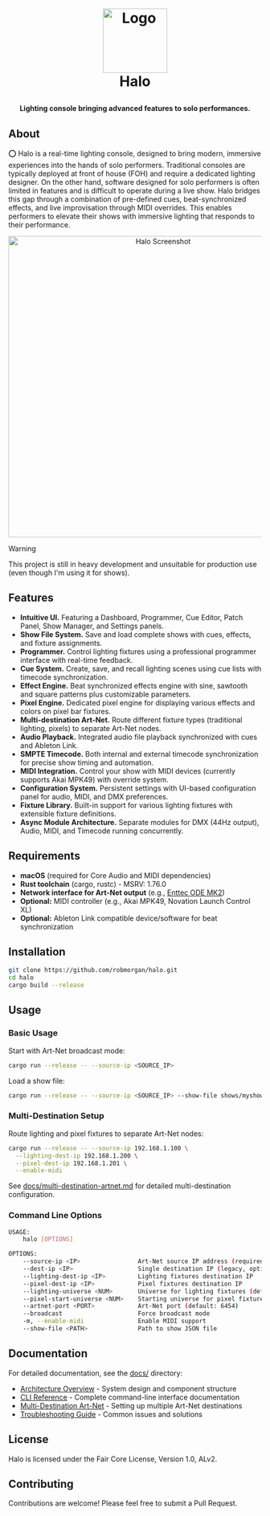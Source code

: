 <!-- LOGO -->
<h1>
<p align="center">
  <img src="https://github.com/user-attachments/assets/66b08c09-defc-464e-a2d3-c734d92da5da" alt="Logo" width="128">
  <br>Halo
</h1>
</p>
<p align="center">
  <strong>Lighting console bringing advanced features to solo performances.</strong>
</p>

## About

⭕️ Halo is a real-time lighting console, designed to bring modern, immersive experiences into the hands of solo
performers. Traditional consoles are typically deployed at front of house (FOH) and require a dedicated lighting
designer. On the other hand, software designed for solo performers is often limited in features and is difficult to
operate during a live show. Halo bridges this gap through a combination of pre-defined cues, beat-synchronized
effects, and live improvisation through MIDI overrides. This enables performers to elevate their shows with immersive
lighting that responds to their performance.

<p align="center">
  <img src="https://github.com/user-attachments/assets/9c5dae6a-0f76-417e-bd9e-6472253865ba" alt="Halo Screenshot" width="600">
</p>

> [!WARNING]
> This project is still in heavy development and unsuitable for production use (even though I'm using it for shows).


## Features

* **Intuitive UI.** Featuring a Dashboard, Programmer, Cue Editor, Patch Panel, Show Manager, and Settings panels.
* **Show File System.** Save and load complete shows with cues, effects, and fixture assignments.
* **Programmer.** Control lighting fixtures using a professional programmer interface with real-time feedback.
* **Cue System.** Create, save, and recall lighting scenes using cue lists with timecode synchronization.
* **Effect Engine.** Beat synchronized effects engine with sine, sawtooth and square patterns plus customizable parameters.
* **Pixel Engine.** Dedicated pixel engine for displaying various effects and colors on pixel bar fixtures.
* **Multi-destination Art-Net.** Route different fixture types (traditional lighting, pixels) to separate Art-Net nodes.
* **Audio Playback.** Integrated audio file playback synchronized with cues and Ableton Link.
* **SMPTE Timecode.** Both internal and external timecode synchronization for precise show timing and automation.
* **MIDI Integration.** Control your show with MIDI devices (currently supports Akai MPK49) with override system.
* **Configuration System.** Persistent settings with UI-based configuration panel for audio, MIDI, and DMX preferences.
* **Fixture Library.** Built-in support for various lighting fixtures with extensible fixture definitions.
* **Async Module Architecture.** Separate modules for DMX (44Hz output), Audio, MIDI, and Timecode running concurrently.

## Requirements

* **macOS** (required for Core Audio and MIDI dependencies)
* **Rust toolchain** (cargo, rustc) - MSRV: 1.76.0
* **Network interface for Art-Net output** (e.g., [Enttec ODE MK2](https://support.enttec.com/support/solutions/articles/101000438016-ode-mk2-70405-70406-))
* **Optional:** MIDI controller (e.g., Akai MPK49, Novation Launch Control XL)
* **Optional:** Ableton Link compatible device/software for beat synchronization

## Installation

```bash
git clone https://github.com/robmorgan/halo.git
cd halo
cargo build --release
```

## Usage

### Basic Usage

Start with Art-Net broadcast mode:

```bash
cargo run --release -- --source-ip <SOURCE_IP>
```

Load a show file:

```bash
cargo run --release -- --source-ip <SOURCE_IP> --show-file shows/myshow.json
```

### Multi-Destination Setup

Route lighting and pixel fixtures to separate Art-Net nodes:

```bash
cargo run --release -- --source-ip 192.168.1.100 \
  --lighting-dest-ip 192.168.1.200 \
  --pixel-dest-ip 192.168.1.201 \
  --enable-midi
```

See [docs/multi-destination-artnet.md](docs/multi-destination-artnet.md) for detailed multi-destination configuration.

### Command Line Options

```bash
USAGE:
    halo [OPTIONS]

OPTIONS:
    --source-ip <IP>                Art-Net source IP address (required)
    --dest-ip <IP>                  Single destination IP (legacy, optional)
    --lighting-dest-ip <IP>         Lighting fixtures destination IP
    --pixel-dest-ip <IP>            Pixel fixtures destination IP
    --lighting-universe <NUM>       Universe for lighting fixtures (default: 1)
    --pixel-start-universe <NUM>    Starting universe for pixel fixtures (default: 2)
    --artnet-port <PORT>            Art-Net port (default: 6454)
    --broadcast                     Force broadcast mode
    -m, --enable-midi               Enable MIDI support
    --show-file <PATH>              Path to show JSON file
```

## Documentation

For detailed documentation, see the [docs/](docs/) directory:

* [Architecture Overview](docs/architecture.md) - System design and component structure
* [CLI Reference](docs/cli-reference.md) - Complete command-line interface documentation
* [Multi-Destination Art-Net](docs/multi-destination-artnet.md) - Setting up multiple Art-Net destinations
* [Troubleshooting Guide](docs/troubleshooting.md) - Common issues and solutions

## License

Halo is licensed under the Fair Core License, Version 1.0, ALv2.

## Contributing

Contributions are welcome! Please feel free to submit a Pull Request.
